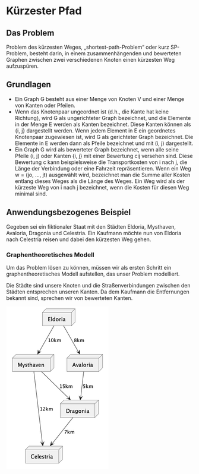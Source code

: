# Kürzester Pfad

## Das Problem
Problem des kürzesten Weges, „shortest-path-Problem“ oder kurz SP-Problem, besteht darin, in einem zusammenhängenden und
bewerteten Graphen zwischen zwei verschiedenen Knoten einen kürzesten Weg aufzuspüren.

## Grundlagen
- Ein Graph G besteht aus einer Menge von Knoten V und einer Menge von Kanten oder Pfeilen.
- Wenn das Knotenpaar ungeordnet ist (d.h., die Kante hat keine Richtung), wird G als ungerichteter Graph bezeichnet, und 
die Elemente in der Menge E werden als Kanten bezeichnet. Diese Kanten können als {i, j} dargestellt werden. Wenn jedem 
Element in E ein geordnetes Knotenpaar zugewiesen ist, wird G als gerichteter Graph bezeichnet. Die Elemente in E werden
dann als Pfeile bezeichnet und mit (i, j) dargestellt.
- Ein Graph G wird als bewerteter Graph bezeichnet, wenn alle seine Pfeile (i, j) oder Kanten {i, j} mit einer 
Bewertung cij versehen sind. Diese Bewertung c kann beispielsweise die Transportkosten von i nach j, die Länge 
der Verbindung oder eine Fahrzeit repräsentieren. Wenn ein Weg w = (jo, ..., jt) ausgewählt wird, bezeichnet man die
Summe aller Kosten entlang dieses Weges als die Länge des Weges. Ein Weg wird als der kürzeste Weg von i nach j 
bezeichnet, wenn die Kosten für diesen Weg minimal sind.

## Anwendungsbezogenes Beispiel
Gegeben sei ein fiktionaler Staat mit den Städten Eldoria, Mysthaven, Avaloria, Dragonia und Celestria. Ein Kaufmann
möchte nun von Eldoria nach Celestria reisen und dabei den kürzesten Weg gehen.

### Graphentheoretisches Modell 
Um das Problem lösen zu können, müssen wir als ersten Schritt ein graphentheoretisches Modell aufstellen, das unser
Problem modelliert.

Die Städte sind unsere Knoten und die Straßenverbindungen zwischen den Städten entsprechen unseren Kanten. Da dem
Kaufmann die Entfernungen bekannt sind, sprechen wir von bewerteten Kanten.

![City](docs/german-distances.png)
